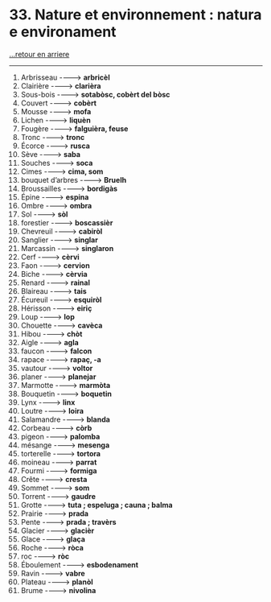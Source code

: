 # 33. Nature et environnement : natura e environament

[...retour en arriere](../../../menu_fiches.md)

---

1. Arbrisseau ----> **arbricèl**  
2. Clairière   ----> **clarièra**
3. Sous-bois   ----> **sotabòsc, cobèrt del bòsc**
4. Couvert ----> **cobèrt**
5. Mousse   ----> **mofa**
6. Lichen   ----> **liquèn**
7. Fougère   ----> **falguièra, feuse**
8. Tronc   ----> **tronc**
9. Écorce   ----> **rusca**
10. Sève   ----> **saba**
11. Souches   ----> **soca**
12. Cimes   ----> **cima, som**
13. bouquet d’arbres ----> **Bruelh**
14. Broussailles   ----> **bordigàs**
15. Épine   ----> **espina**
16. Ombre   ----> **ombra**
17. Sol ----> **sòl**
18. forestier ----> **boscassièr**
19. Chevreuil   ----> **cabiròl**
20. Sanglier   ----> **singlar**
21. Marcassin   ----> **singlaron**
22. Cerf   ----> **cèrvi**
23. Faon   ----> **cervion**
24. Biche   ----> **cèrvia**
25. Renard   ----> **rainal**
26. Blaireau   ----> **tais**
27. Écureuil   ----> **esquiròl**
28. Hérisson   ----> **eiriç**
29. Loup   ----> **lop**
30. Chouette   ----> **cavèca**
31. Hibou   ----> **chòt**
32. Aigle   ----> **agla**
33. faucon ----> **falcon**
34. rapace ----> **rapaç, -a**
35. vautour ----> **voltor**
36. planer ----> **planejar**
37. Marmotte   ----> **marmòta**
38. Bouquetin   ----> **boquetin**
39. Lynx   ----> **linx**
40. Loutre   ----> **loira**
41. Salamandre   ----> **blanda**
42. Corbeau   ----> **còrb**
43. pigeon ----> **palomba**
44. mésange ----> **mesenga**
45. torterelle ----> **tortora**
46. moineau ----> **parrat**
47. Fourmi   ----> **formiga**
48. Crête   ----> **cresta**
49. Sommet   ----> **som**
50. Torrent   ----> **gaudre**
51. Grotte   ----> **tuta ; espeluga ; cauna ; balma**
52. Prairie   ----> **prada**
53. Pente   ----> **prada ; travèrs**
54. Glacier   ----> **glacièr**
55. Glace   ----> **glaça**
56. Roche   ----> **ròca**
57. roc ----> **ròc**
58. Éboulement   ----> **esbodenament**
59. Ravin   ----> **vabre**
60. Plateau   ----> **planòl**
61. Brume   ----> **nivolina**
